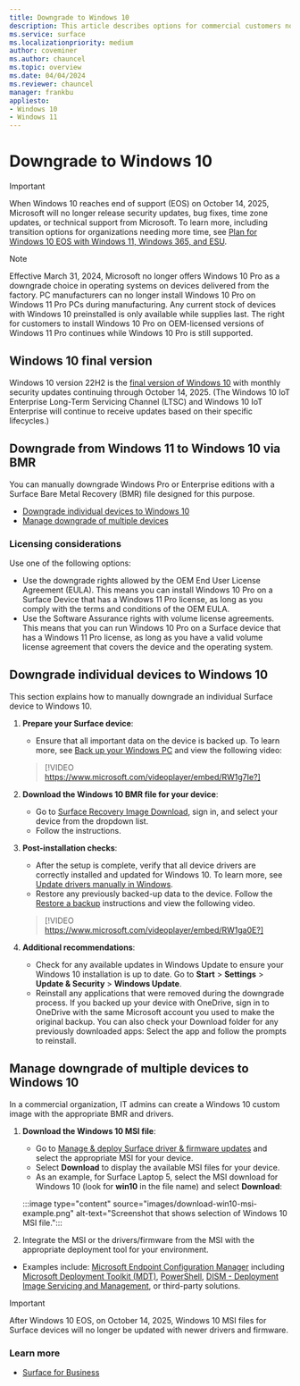 ```yaml
---
title: Downgrade to Windows 10
description: This article describes options for commercial customers not ready to deploy Windows 11. 
ms.service: surface
ms.localizationpriority: medium
author: coveminer
ms.author: chauncel
ms.topic: overview
ms.date: 04/04/2024
ms.reviewer: chauncel
manager: frankbu
appliesto:
- Windows 10
- Windows 11
---
```


# Downgrade to Windows 10

> [!IMPORTANT]
> When Windows 10 reaches end of support (EOS) on October 14, 2025, Microsoft will no longer release security updates, bug fixes, time zone updates, or technical support from Microsoft. To learn more, including transition options for organizations needing more time, see [Plan for Windows 10 EOS with Windows 11, Windows 365, and ESU](https://techcommunity.microsoft.com/t5/windows-it-pro-blog/plan-for-windows-10-eos-with-windows-11-windows-365-and-esu/ba-p/4000414).

> [!NOTE]
> Effective March 31, 2024, Microsoft no longer offers Windows 10 Pro as a downgrade choice in operating systems on devices delivered from the factory. PC manufacturers can no longer install Windows 10 Pro on Windows 11 Pro PCs during manufacturing. Any current stock of devices with Windows 10 preinstalled is only available while supplies last. The right for customers to install Windows 10 Pro on OEM-licensed versions of Windows 11 Pro continues while Windows 10 Pro is still supported.

## Windows 10 final version

Windows 10 version 22H2 is the [final version of Windows 10](/windows/release-health/release-information) with monthly security updates continuing through October 14, 2025. (The Windows 10 IoT Enterprise Long-Term Servicing Channel (LTSC) and Windows 10 IoT Enterprise will continue to receive updates based on their specific lifecycles.)

## Downgrade from Windows 11 to Windows 10 via BMR 

You can manually downgrade Windows Pro or Enterprise editions with a Surface Bare Metal Recovery (BMR) file designed for this purpose.

- [Downgrade individual devices to Windows 10](#downgrade-individual-devices-to-windows-10)
- [Manage downgrade of multiple devices](#manage-downgrade-of-multiple-devices-to-windows-10)

### Licensing considerations

Use one of the following options:

- Use the downgrade rights allowed by the OEM End User License Agreement (EULA). This means you can install Windows 10 Pro on a Surface Device that has a Windows 11 Pro license, as long as you comply with the terms and conditions of the OEM EULA.
- Use the Software Assurance rights with volume license agreements. This means that you can run Windows 10 Pro on a Surface device that has a Windows 11 Pro license, as long as you have a valid volume license agreement that covers the device and the operating system.

## Downgrade individual devices to Windows 10

This section explains how to manually downgrade an individual Surface device to Windows 10.

1. **Prepare your Surface device**:
   - Ensure that all important data on the device is backed up. To learn more, see [Back up your Windows PC](https://support.microsoft.com/en-us/windows/back-up-your-windows-pc-87a81f8a-78fa-456e-b521-ac0560e32338#ID0EBF=Windows_11) and view the following video:

   > [!VIDEO https://www.microsoft.com/videoplayer/embed/RW1g7Ie?]

2. **Download the Windows 10 BMR file for your device**:
   - Go to [Surface Recovery Image Download](https://support.microsoft.com/surface-recovery-image), sign in, and select your device from the dropdown list.
   - Follow the instructions.

5. **Post-installation checks**:
   - After the setup is complete, verify that all device drivers are correctly installed and updated for Windows 10. To learn more, see [Update drivers manually in Windows](https://support.microsoft.com/windows/update-drivers-manually-in-windows-ec62f46c-ff14-c91d-eead-d7126dc1f7b6).
   - Restore any previously backed-up data to the device. Follow the [Restore a backup](https://support.microsoft.com/windows/back-up-your-windows-pc-87a81f8a-78fa-456e-b521-ac0560e32338#ID0EBF=Windows_10) instructions and view the following video.

   > [!VIDEO https://www.microsoft.com/videoplayer/embed/RW1ga0E?]

6. **Additional recommendations**:
   - Check for any available updates in Windows Update to ensure your Windows 10 installation is up to date. Go to **Start** > **Settings** > **Update & Security** > **Windows Update**.
   - Reinstall any applications that were removed during the downgrade process. If you backed up your device with OneDrive, sign in to OneDrive with the same Microsoft account you used to make the original backup. You can also check your Download folder for any previously downloaded apps: Select the app and follow the prompts to reinstall.

## Manage downgrade of multiple devices to Windows 10

In a commercial organization, IT admins can create a Windows 10 custom image with the appropriate BMR and drivers.

1. **Download the Windows 10 MSI file**:
   - Go to [Manage & deploy Surface driver & firmware updates](/surface/manage-surface-driver-and-firmware-updates#download-msi-files) and select the appropriate MSI for your device.
   - Select **Download** to display the available MSI files for your device.
   - As an example, for Surface Laptop 5, select the MSI download for Windows 10 (look for **win10** in the file name) and select **Download**:

   :::image type="content" source="images/download-win10-msi-example.png" alt-text="Screenshot that shows selection of Windows 10 MSI file.":::

2.  Integrate the MSI or the drivers/firmware from the MSI with the appropriate deployment tool for your environment.

   - Examples include: [Microsoft Endpoint Configuration Manager](/mem/configmgr) including [Microsoft Deployment Toolkit (MDT)](/mem/configmgr/mdt/), [PowerShell](/powershell/), [DISM - Deployment Image Servicing and Management](/windows-hardware/manufacture/desktop/dism---deployment-image-servicing-and-management-technical-reference-for-windows), or third-party solutions.

> [!IMPORTANT]
> After Windows 10 EOS, on October 14, 2025, Windows 10 MSI files for Surface devices will no longer be updated with newer drivers and firmware.

### Learn more

- [Surface for Business](https://www.microsoft.com/surface/business)
